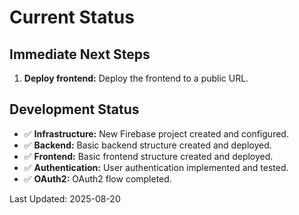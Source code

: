 # Current Status

## Immediate Next Steps
1. **Deploy frontend:** Deploy the frontend to a public URL.

## Development Status
- ✅ **Infrastructure:** New Firebase project created and configured.
- ✅ **Backend:** Basic backend structure created and deployed.
- ✅ **Frontend:** Basic frontend structure created and deployed.
- ✅ **Authentication:** User authentication implemented and tested.
- ✅ **OAuth2:** OAuth2 flow completed.

Last Updated: 2025-08-20
